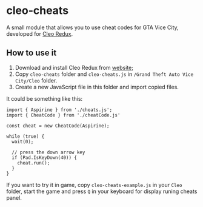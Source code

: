 # cleo-cheats
A small module that allows you to use cheat codes for GTA Vice City, developed for [Cleo Redux](https://github.com/cleolibrary/CLEO-Redux).

## How to use it
1. Download and install Cleo Redux from [website](https://re.cleo.li/);
2. Copy `cleo-cheats` folder and `cleo-cheats.js` in `/Grand Theft Auto Vice City/Cleo` folder.
3. Create a new JavaScript file in this folder and import copied files.

It could be something like this:

```
import { Aspirine } from './cheats.js';
import { CheatCode } from './cheatCode.js'

const cheat = new CheatCode(Aspirine);

while (true) {
  wait(0);
  
  // press the down arrow key
  if (Pad.IsKeyDown(40)) {
    cheat.run();
  }
}
```

If you want to try it in game, copy `cleo-cheats-example.js` in your `Cleo` folder, start the game and press `Q` in your keyboard for display runing cheats panel.
